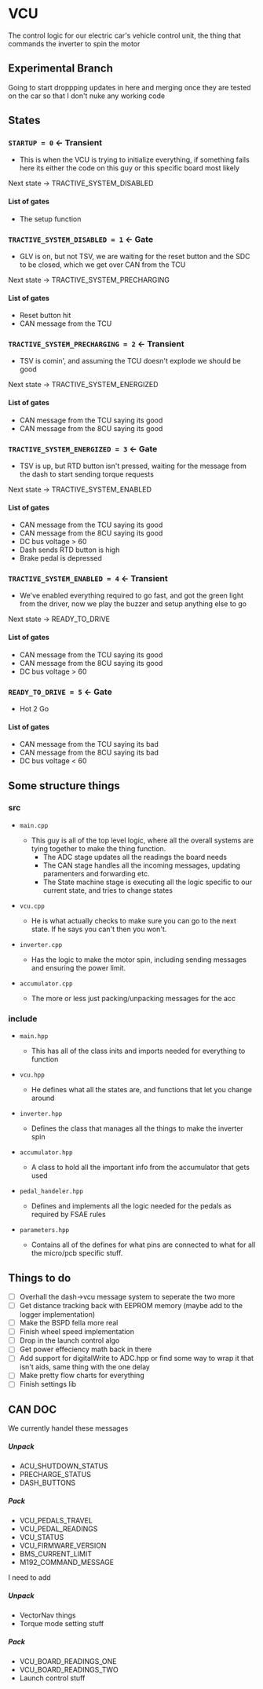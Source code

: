 # VCU
The control logic for our electric car's vehicle control unit, the thing that commands the inverter to spin the motor

## Experimental Branch
Going to start droppping updates in here and merging once they are tested on the car so that I don't nuke any working code

## States
### ``STARTUP = 0`` <- Transient
  - This is when the VCU is trying to initialize everything, if something fails here its either the code on this guy or this specific board most likely

  Next state -> TRACTIVE_SYSTEM_DISABLED
  #### List of gates
  - The setup function

### ``TRACTIVE_SYSTEM_DISABLED = 1`` <- Gate
  - GLV is on, but not TSV, we are waiting for the reset button and the SDC to be closed, which we get over CAN from the TCU

  Next state -> TRACTIVE_SYSTEM_PRECHARGING
  #### List of gates
  - Reset button hit
  - CAN message from the TCU

### ``TRACTIVE_SYSTEM_PRECHARGING = 2`` <- Transient
  - TSV is comin', and assuming the TCU doesn't explode we should be good

  Next state -> TRACTIVE_SYSTEM_ENERGIZED
  #### List of gates
  - CAN message from the TCU saying its good
  - CAN message from the 8CU saying its good

### ``TRACTIVE_SYSTEM_ENERGIZED = 3`` <- Gate
  - TSV is up, but RTD button isn't pressed, waiting for the message from the dash to start sending torque requests

  Next state -> TRACTIVE_SYSTEM_ENABLED
  #### List of gates
  - CAN message from the TCU saying its good
  - CAN message from the 8CU saying its good
  - DC bus voltage > 60
  - Dash sends RTD button is high
  - Brake pedal is depressed

### ``TRACTIVE_SYSTEM_ENABLED = 4`` <- Transient
  - We've enabled everything required to go fast, and got the green light from the driver, now we play the buzzer and setup anything else to go

  Next state -> READY_TO_DRIVE
  #### List of gates
  - CAN message from the TCU saying its good
  - CAN message from the 8CU saying its good
  - DC bus voltage > 60

### ``READY_TO_DRIVE = 5`` <- Gate
  - Hot 2 Go

  #### List of gates
  - CAN message from the TCU saying its bad
  - CAN message from the 8CU saying its bad 
  - DC bus voltage < 60


## Some structure things
### src
- ``main.cpp``
  - This guy is all of the top level logic, where all the overall systems are tying together to make the thing function.
    - The ADC stage updates all the readings the board needs
    - The CAN stage handles all the incoming messages, updating paramenters and forwarding etc.
    - The State machine stage is executing all the logic specific to our current state, and tries to change states

- ``vcu.cpp``
  - He is what actually checks to make sure you can go to the next state. If he says you can't then you won't.

- ``inverter.cpp``
  - Has the logic to make the motor spin, including sending messages and ensuring the power limit.

- ``accumulator.cpp``
  - The more or less just packing/unpacking messages for the acc

### include
- ``main.hpp``
  - This has all of the class inits and imports needed for everything to function

- ``vcu.hpp``
  - He defines what all the states are, and functions that let you change around

- ``inverter.hpp``
  - Defines the class that manages all the things to make the inverter spin

- ``accumulator.hpp``
  - A class to hold all the important info from the accumulator that gets used

- ``pedal_handeler.hpp``
  - Defines and implements all the logic needed for the pedals as required by FSAE rules

- ``parameters.hpp``
  - Contains all of the defines for what pins are connected to what for all the micro/pcb specific stuff.


## Things to do
- [ ] Overhall the dash->vcu message system to seperate the two more
- [ ] Get distance tracking back with EEPROM memory (maybe add to the logger implementation)
- [ ] Make the BSPD fella more real
- [ ] Finish wheel speed implementation
- [ ] Drop in the launch control algo
- [ ] Get power effeciency math back in there
- [ ] Add support for digitalWrite to ADC.hpp or find some way to wrap it that isn't aids, same thing with the one delay
- [ ] Make pretty flow charts for everything
- [ ] Finish settings lib

## CAN DOC
We currently handel these messages
##### Unpack
  - ACU_SHUTDOWN_STATUS
  - PRECHARGE_STATUS
  - DASH_BUTTONS
##### Pack
  - VCU_PEDALS_TRAVEL
  - VCU_PEDAL_READINGS
  - VCU_STATUS
  - VCU_FIRMWARE_VERSION
  - BMS_CURRENT_LIMIT
  - M192_COMMAND_MESSAGE

I need to add
##### Unpack
  - VectorNav things
  - Torque mode setting stuff
##### Pack
  - VCU_BOARD_READINGS_ONE
  - VCU_BOARD_READINGS_TWO
  - Launch control stuff
